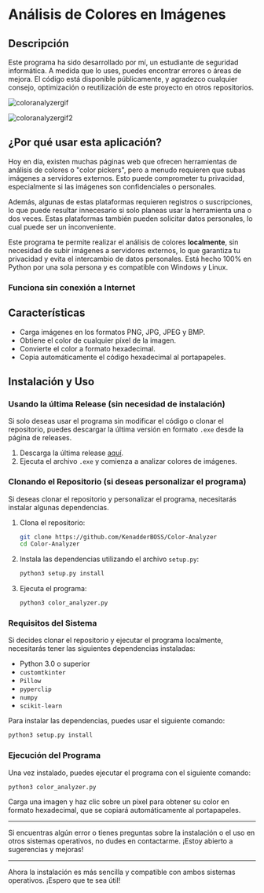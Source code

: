 # Análisis de Colores en Imágenes

## **Descripción**

Este programa ha sido desarrollado por mí, un estudiante de seguridad informática. A medida que lo uses, puedes encontrar errores o áreas de mejora. El código está disponible públicamente, y agradezco cualquier consejo, optimización o reutilización de este proyecto en otros repositorios.

![coloranalyzergif](https://github.com/user-attachments/assets/94caccf8-8735-4175-be9a-96a32413c64b)

![coloranalyzergif2](https://github.com/user-attachments/assets/73216c5a-fb14-44dc-a169-29f07b9bf200)


## **¿Por qué usar esta aplicación?**

Hoy en día, existen muchas páginas web que ofrecen herramientas de análisis de colores o "color pickers", pero a menudo requieren que subas imágenes a servidores externos. Esto puede comprometer tu privacidad, especialmente si las imágenes son confidenciales o personales. 

Además, algunas de estas plataformas requieren registros o suscripciones, lo que puede resultar innecesario si solo planeas usar la herramienta una o dos veces. Estas plataformas también pueden solicitar datos personales, lo cual puede ser un inconveniente.

Este programa te permite realizar el análisis de colores **localmente**, sin necesidad de subir imágenes a servidores externos, lo que garantiza tu privacidad y evita el intercambio de datos personales. Está hecho 100% en Python por una sola persona y es compatible con Windows y Linux.

### **Funciona sin conexión a Internet**

## **Características**

- Carga imágenes en los formatos PNG, JPG, JPEG y BMP.
- Obtiene el color de cualquier píxel de la imagen.
- Convierte el color a formato hexadecimal.
- Copia automáticamente el código hexadecimal al portapapeles.

## **Instalación y Uso**

### **Usando la última Release (sin necesidad de instalación)**

Si solo deseas usar el programa sin modificar el código o clonar el repositorio, puedes descargar la última versión en formato `.exe` desde la página de releases.

1. Descarga la última release [aquí](https://github.com/KenadderBOSS/Color-Analyzer/releases).
2. Ejecuta el archivo `.exe` y comienza a analizar colores de imágenes.

### **Clonando el Repositorio (si deseas personalizar el programa)**

Si deseas clonar el repositorio y personalizar el programa, necesitarás instalar algunas dependencias.

1. Clona el repositorio:
    ```bash
    git clone https://github.com/KenadderBOSS/Color-Analyzer
    cd Color-Analyzer
    ```

2. Instala las dependencias utilizando el archivo `setup.py`:
    ```bash
    python3 setup.py install
    ```

3. Ejecuta el programa:
    ```bash
    python3 color_analyzer.py
    ```

### **Requisitos del Sistema**

Si decides clonar el repositorio y ejecutar el programa localmente, necesitarás tener las siguientes dependencias instaladas:

- Python 3.0 o superior
- `customtkinter`
- `Pillow`
- `pyperclip`
- `numpy`
- `scikit-learn`

Para instalar las dependencias, puedes usar el siguiente comando:
```bash
python3 setup.py install
```

### **Ejecución del Programa**

Una vez instalado, puedes ejecutar el programa con el siguiente comando:

```bash
python3 color_analyzer.py
```

Carga una imagen y haz clic sobre un píxel para obtener su color en formato hexadecimal, que se copiará automáticamente al portapapeles.

---

Si encuentras algún error o tienes preguntas sobre la instalación o el uso en otros sistemas operativos, no dudes en contactarme. ¡Estoy abierto a sugerencias y mejoras!

---

Ahora la instalación es más sencilla y compatible con ambos sistemas operativos. ¡Espero que te sea útil!
